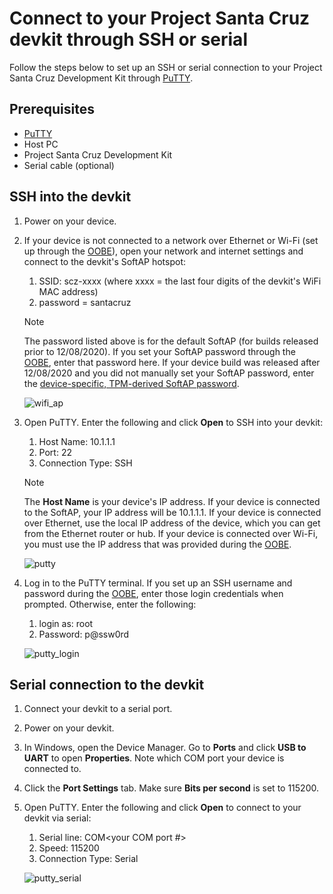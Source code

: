 # Connect to your Project Santa Cruz devkit through SSH or serial

Follow the steps below to set up an SSH or serial connection to your Project Santa Cruz Development Kit through [PuTTY](https://www.chiark.greenend.org.uk/~sgtatham/putty/latest.html).

## Prerequisites

- [PuTTY](https://www.chiark.greenend.org.uk/~sgtatham/putty/latest.html)
- Host PC
- Project Santa Cruz Development Kit
- Serial cable (optional)

## SSH into the devkit

1. Power on your device.

1. If your device is not connected to a network over Ethernet or Wi-Fi (set up through the [OOBE](https://github.com/microsoft/Project-Santa-Cruz-Private-Preview/blob/main/user-guides/getting_started/oobe.md)), open your network and internet settings and connect to the devkit's SoftAP hotspot:

    1. SSID: scz-xxxx (where xxxx = the last four digits of the devkit's WiFi MAC address)
    1. password = santacruz

    > [!NOTE]
    > The password listed above is for the default SoftAP (for builds released prior to 12/08/2020). If you set your SoftAP password through the [OOBE](https://github.com/microsoft/Project-Santa-Cruz-Private-Preview/blob/main/user-guides/getting_started/oobe.md), enter that password here. If your device build was released after 12/08/2020 and you did not manually set your SoftAP password, enter the [device-specific, TPM-derived SoftAP password](https://github.com/microsoft/Project-Santa-Cruz-Preview/tree/main/tools/SoftAP-access-info-tool).

    ![wifi_ap](https://github.com/microsoft/Project-Santa-Cruz-Private-Preview/blob/main/user-guides/updating/images/ota_wifi_ap.png)  

1. Open PuTTY. Enter the following and click **Open** to SSH into your devkit:

    1. Host Name: 10.1.1.1
    1. Port: 22
    1. Connection Type: SSH

    > [!NOTE]
    > The **Host Name** is your device's IP address. If your device is connected to the SoftAP, your IP address will be 10.1.1.1. If your device is connected over Ethernet, use the local IP address of the device, which you can get from the Ethernet router or hub. If your device is connected over Wi-Fi, you must use the IP address that was provided during the [OOBE](https://github.com/microsoft/Project-Santa-Cruz-Preview/blob/main/user-guides/getting_started/oobe.md).

    ![putty](https://github.com/microsoft/Project-Santa-Cruz-Private-Preview/blob/main/user-guides/updating/images/ota_putty.png)  

1. Log in to the PuTTY terminal. If you set up an SSH username and password during the [OOBE]( https://github.com/microsoft/Project-Santa-Cruz-Private-Preview/blob/main/user-guides/getting_started/oobe.md), enter those login credentials when prompted. Otherwise, enter the following:  

    1. login as: root
    1. Password: p@ssw0rd

    ![putty_login](https://github.com/microsoft/Project-Santa-Cruz-Private-Preview/blob/main/user-guides/updating/images/usb_putty_login.png)  

## Serial connection to the devkit

1. Connect your devkit to a serial port.

1. Power on your devkit.

1. In Windows, open the Device Manager. Go to **Ports** and click **USB to UART** to open **Properties**. Note which COM port your device is connected to.

1. Click the **Port Settings** tab. Make sure **Bits per second** is set to 115200.

1. Open PuTTY. Enter the following and click **Open** to connect to your devkit via serial:

    1. Serial line: COM\<your COM port #>
    1. Speed: 115200
    1. Connection Type: Serial

    ![putty_serial](https://github.com/microsoft/Project-Santa-Cruz-Private-Preview/blob/main/user-guides/general/article_images/troubleshooting_putty.png)